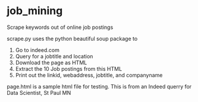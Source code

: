 # job_mining
Scrape keywords out of online job postings

scrape.py uses the python beautiful soup package to 
1) Go to indeed.com
2) Query for a jobtitle and location
3) Download the page as HTML
4) Extract the 10 Job postings from this HTML
5) Print out the linkid, webaddress, jobtitle, and companyname

page.html is a sample html file for testing.  This is from an Indeed querry for Data Scientist, St Paul MN
